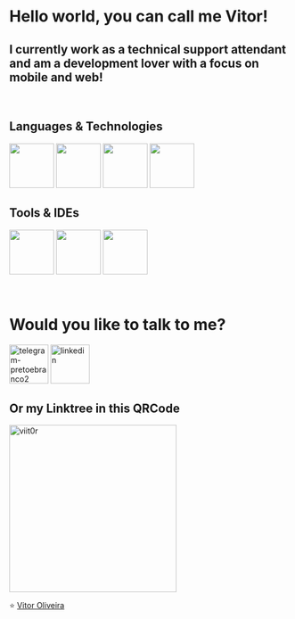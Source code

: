 # Hello world, you can call me Vitor!

## I currently work as a technical support attendant and am a development lover with a focus on mobile and web!

<br/>

## Languages & Technologies
  <code><img height="80" src="https://i.ibb.co/d0Y49R2/java.png" /></code>
  <code><img height="80" src="https://i.ibb.co/6rJp4ZP/android.png" /></code>
  <code><img height="80" src="https://i.ibb.co/WkbYQ53/html.png" /></code>
  <code><img height="80" src="https://i.ibb.co/2W8R5cj/css.png" /></code>

## Tools & IDEs
  <code><img height="80" src="https://i.ibb.co/d54z0Gs/androidstudio.png" /></code>
  <code><img height="80" src="https://i.ibb.co/stFfCTF/vscode.png" /></code>
  <code><img height="80" src="https://i.ibb.co/DVCwK6B/mysql.png" /></code>

<br/>

# Would you like to talk to me?
  <a href="https://t.me/viit0r"><img src="https://i.ibb.co/rf4d1rQ/telegram-pretoebranco2.png" alt="telegram-pretoebranco2" height="70"></a>
  <a href="https://www.linkedin.com/in/vitor-oliveira-a48753189/"><img src="https://i.ibb.co/5cX8YLN/linkedin.png" alt="linkedin" height="70"></a>

## Or my Linktree in this QRCode
<a href="https://ibb.co/gMpK1cC"><img src="https://i.ibb.co/ccHn5sd/viit0r.png" alt="viit0r" height="300"></a>


⭐ <a href="https://github.com/viit0r">Vitor Oliveira</a>
